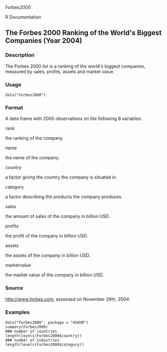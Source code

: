 Forbes2000

R Documentation

##  The Forbes 2000 Ranking of the World's Biggest Companies (Year 2004)

### Description

The Forbes 2000 list is a ranking of the world's biggest companies, measured
by sales, profits, assets and market value.

### Usage

    data("Forbes2000")

### Format

A data frame with 2000 observations on the following 8 variables.

rank

the ranking of the company.

name

the name of the company.

country

a factor giving the country the company is situated in.

category

a factor describing the products the company produces.

sales

the amount of sales of the company in billion USD.

profits

the profit of the company in billion USD.

assets

the assets of the company in billion USD.

marketvalue

the market value of the company in billion USD.

### Source

<http://www.forbes.com>, assessed on November 26th, 2004.

### Examples

    
    data("Forbes2000", package = "HSAUR")
    summary(Forbes2000)
    ### number of countries
    length(levels(Forbes2000$country))
    ### number of industries
    length(levels(Forbes2000$category))

